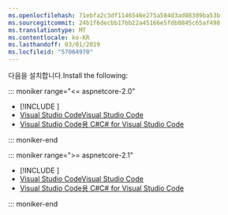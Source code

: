 ```yaml
---
ms.openlocfilehash: 71ebfa2c3df1146546e275a584d3ad08389ba53b
ms.sourcegitcommit: 24b1f6decbb17bb22a45166e5fdb0845c65af498
ms.translationtype: MT
ms.contentlocale: ko-KR
ms.lasthandoff: 03/01/2019
ms.locfileid: "57064970"
---
```

<span data-ttu-id="945e6-101">다음을 설치합니다.</span><span class="sxs-lookup"><span data-stu-id="945e6-101">Install the following:</span></span>

::: moniker range="<= aspnetcore-2.0"

* [!INCLUDE [](~/includes/net-core-sdk-download-link.md)]
* [<span data-ttu-id="945e6-102">Visual Studio Code</span><span class="sxs-lookup"><span data-stu-id="945e6-102">Visual Studio Code</span></span>](https://code.visualstudio.com/download)
* [<span data-ttu-id="945e6-103">Visual Studio Code용 C#</span><span class="sxs-lookup"><span data-stu-id="945e6-103">C# for Visual Studio Code</span></span>](https://marketplace.visualstudio.com/items?itemName=ms-vscode.csharp)

::: moniker-end

::: moniker range=">= aspnetcore-2.1"

* [!INCLUDE [](~/includes/2.1-SDK.md)]
* [<span data-ttu-id="945e6-104">Visual Studio Code</span><span class="sxs-lookup"><span data-stu-id="945e6-104">Visual Studio Code</span></span>](https://code.visualstudio.com/download)
* [<span data-ttu-id="945e6-105">Visual Studio Code용 C#</span><span class="sxs-lookup"><span data-stu-id="945e6-105">C# for Visual Studio Code</span></span>](https://marketplace.visualstudio.com/items?itemName=ms-vscode.csharp)

::: moniker-end
